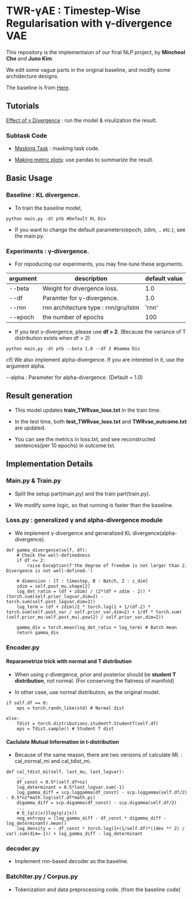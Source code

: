 # TWR-γAE : Timestep-Wise Regularisation with γ-divergence VAE


This repository is the implementaion of our final NLP project, by **Mincheol Cho** and **Juno Kim**.

We edit some vague parts in the original baseline, and modify some archidecture designs.

The baseline is from [Here](https://github.com/ruizheliUOA/TWR-VAE/).

## Tutorials

[Effect of γ Divergence](https://github.com/Mincheol2/VAAE/blob/main/TWR-%CE%B3AE/TWR_VAE_colab.ipynb) : run the model & visulization the result.

### Subtask Code

- [Masking Task](https://github.com/Mincheol2/VAAE/blob/main/TWR-%CE%B3AE/TWR-VAE%20masking.ipynb) : masking task code.

- [Making metric plots](https://github.com/Mincheol2/VAAE/blob/main/TWR-%CE%B3AE/Make_PPLplot.ipynb): use pandas to summarize the result.

## Basic Usage

### Baseline : KL divergence.

- To train the baseline model,

```
python main.py -dt ptb #Default KL Div
```

- If you want to change the default parameters(epoch, zdim, .. etc.), see the main.py.


### Experiments : γ-divergence.

- For repoducing our experiments, you may fine-tune these arguments.

|argument|description|default value|
|------|---|---|
|--beta|Weight for divergence loss. |1.0|
|--df |Paramter for γ-divergence.|1.0|
|--rnn|rnn architecture type : rnn/gru/lstm|'rnn'|
|--epoch| the number of epochs| 100 |

- If you test γ-divergence, please use **df > 2**. (Because the variance of T distribution exists when df > 2)

```
python main.py -dt ptb --beta 1.0 --df 3 #Gamma Div
```

cf) We also implement alpha-divergence. If you are intereted in it, use the argument alpha.

--alpha : Parameter for alpha-divergence. (Default = 1.0)


## Result generation

- This model updates **train_TWRvae_loss.txt** in the train time. 

- In the test time, both **test_TWRvae_loss.txt** and **TWRvae_outcome.txt** are updated.

- You can see the metrics in loss.txt, and see reconstructed sentences(per 10 epochs) in outcome.txt. 



## Implementation Details

### Main.py & Train.py

- Split the setup part(main.py) and the train part(train.py).

- We modify some logic, so that running is faster than the baseline.

### Loss.py : generalized γ and alpha-divergence module

- We implement γ-divergence and generalized KL divergence(alpha-divergence).

```
def gamma_divergence(self, df):
    # Check the well-definedness
    if df <= 2:
        raise Exception(f'the degree of freedom is not larger than 2. Divergence is not well-defined.')

    # dimension : [T : timestep, B : Batch, Z : z_dim]
    zdim = self.post_mu.shape[2]
    log_det_ratio = (df + zdim) / (2*(df + zdim - 2)) * (torch.sum(self.prior_logvar,dim=2) - torch.sum(self.post_logvar,dim=2))
    log_term = (df + zdim)/2 * torch.log(1 + 1/(df-2) * torch.sum(self.post_var / self.prior_var,dim=2) + 1/df * torch.sum( (self.prior_mu-self.post_mu).pow(2) / self.prior_var,dim=2))

    gamma_div = torch.mean(log_det_ratio + log_term) # Batch mean
    return gamma_div
```

### Encoder.py

#### Reparametrize trick with normal and T distribution

- When using γ-divergence, prior and posterior should be **student T distribution**, not normal. (For conserving the flatness of manifold)

- In other case, use normal distribution, as the original model.

```
if self.df == 0:
    eps = torch.randn_like(std) # Normal dist
    
else:
    Tdist = torch.distributions.studentT.StudentT(self.df)
    eps = Tdist.sample() # Student T dist
```

#### Caclulate Mutual Information in t-distribution

- Because of the same reason, there are two versions of calculate MI. : cal_normal_mi and cal_tdist_mi. 

```
def cal_tdist_mi(self, last_mu, last_logvar):
    ...
    df_const = 0.5*(self.df+nz)
    log_determinant = 0.5*last_logvar.sum(-1)
    log_gamma_diff = scp.loggamma(df_const) - scp.loggamma(self.df/2) - 0.5*nz*math.log(self.df*math.pi)
    digamma_diff = scp.digamma(df_const) - scp.digamma(self.df/2)
    ...
    # E_{q(z|x)}log(q(z|x))
    neg_entropy = (log_gamma_diff - df_const * digamma_diff - log_determinant).mean()
    log_density = - df_const * torch.log(1+(1/self.df)*((dev ** 2) / var).sum(dim=-1)) + log_gamma_diff - log_determinant
```

### decoder.py

- Implement rnn-based decoder as the baseline.

### BatchIter.py / Corpus.py

- Tokenization and data preprocessing code. (from the baseline code)
